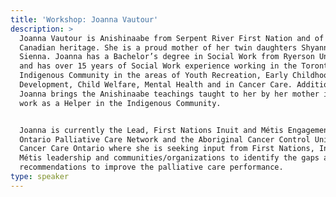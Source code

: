```yaml
---
title: 'Workshop: Joanna Vautour'
description: >
  Joanna Vautour is Anishinaabe from Serpent River First Nation and of French
  Canadian heritage. She is a proud mother of her twin daughters Shyanne and
  Sienna. Joanna has a Bachelor’s degree in Social Work from Ryerson University
  and has over 15 years of Social Work experience working in the Toronto
  Indigenous Community in the areas of Youth Recreation, Early Childhood
  Development, Child Welfare, Mental Health and in Cancer Care. Additionally,
  Joanna brings the Anishinaabe teachings taught to her by her mother into her
  work as a Helper in the Indigenous Community. 


  Joanna is currently the Lead, First Nations Inuit and Métis Engagement for the
  Ontario Palliative Care Network and the Aboriginal Cancer Control Unit at
  Cancer Care Ontario where she is seeking input from First Nations, Inuit,
  Métis leadership and communities/organizations to identify the gaps and
  recommendations to improve the palliative care performance.
type: speaker
---
```



